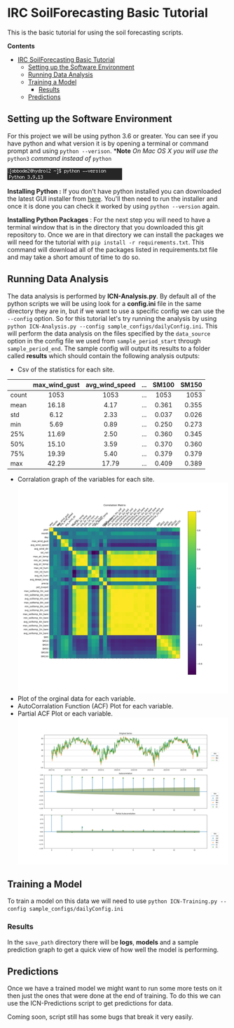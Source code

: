 # IRC SoilForecasting Basic Tutorial

This is the basic tutorial for using the soil forecasting scripts. 



**Contents**
- [IRC SoilForecasting Basic Tutorial](#irc-soilforecasting-basic-tutorial)
  - [Setting up the Software Environment](#setting-up-the-software-environment)
  - [Running Data Analysis](#running-data-analysis)
  - [Training a Model](#training-a-model)
    - [Results](#results)
  - [Predictions](#predictions)

## Setting up the Software Environment
For this project we will be using python 3.6 or greater. You can see if you have python and what version it is by opening a terminal or command prompt and using ```python --verison```. ***Note** *On Mac OS X you will use the* <code>python3</code> *command instead of* ```python```

![Example of using python --version](tutorial_images/pyversion.png)

**Installing Python :** If you don't have python installed you can downloaded the latest GUI installer from [here](https://www.python.org/downloads/). You'll then need to run the installer and once it is done you can check it worked by using ```python --version``` again.

**Installing Python Packages** : For the next step you will need to have a terminal window that is in the directory that you downloaded this git repository to. Once we are in that directory we can install the packages we will need for the tutorial with ```pip install -r requirements.txt```. This command will download all of the packages listed in requirements.txt file and may take a short amount of time to do so.

## Running Data Analysis ###
The data analysis is performed by **ICN-Analysis.py**. By default all of the python scripts we will be using look for a **config.ini** file in the same directory they are in, but if we want to use a specific config we can use the ```--config``` option. So for this tutorial let's try running the analysis by using ```python ICN-Analysis.py --config sample_configs/dailyConfig.ini```. This will perform the data analysis on the files specified by the ```data_source``` option in the config file we used from ```sample_period_start``` through ```sample_period_end```. The sample config will output its results to a folder called **results** which should contain the following analysis outputs:

* Csv of the statistics for each site.
  
|       | max_wind_gust | avg_wind_speed |  ...  | SM100 | SM150 |
| :---- | :-----------: | :------------: | :---: | :---: | ----: |
| count |     1053      |      1053      |  ...  | 1053  |  1053 |
| mean  |     16.18     |      4.17      |  ...  | 0.361 | 0.355 |
| std   |     6.12      |      2.33      |  ...  | 0.037 | 0.026 |
| min   |     5.69      |      0.89      |  ...  | 0.250 | 0.273 |
| 25%   |     11.69     |      2.50      |  ...  | 0.360 | 0.345 |
| 50%   |     15.10     |      3.59      |  ...  | 0.370 | 0.360 |
| 75%   |     19.39     |      5.40      |  ...  | 0.379 | 0.379 |
| max   |     42.29     |     17.79      |  ...  | 0.409 | 0.389 |

* Corralation graph of the variables for each site.
![CMI Corraltion graph](sample_plots/cmi_corr.png)
* Plot of the orginal data for each variable.
* AutoCorralation Function (ACF) Plot for each variable.
* Partial ACF Plot or each variable.
![Average Air Tempature Plot](sample_plots/avg_air_temp.png)

## Training a Model ###
To train a model on this data we will need to use ```python ICN-Training.py --config sample_configs/dailyConfig.ini```

### Results ###
In the ```save_path``` directory there will be **logs**, **models** and a sample prediction graph to get a quick view of how well the model is performing.

## Predictions ###
Once we have a trained model we might want to run some more tests on it then just the ones that were done at the end of training. To do this we can use the ICN-Predictions script to get predictions for data.

Coming soon, script still has some bugs that break it very easily.
